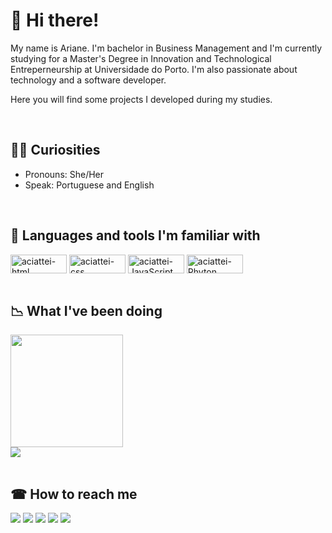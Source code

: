 <h1>👋 Hi there!</h1>
<p>My name is Ariane. I'm bachelor in Business Management and I'm currently studying for a Master's Degree in Innovation and Technological Entreperneurship at Universidade do Porto. I'm also passionate about technology and a software developer.</p>

<p>Here you will find some projects I developed during my studies.</p>
<br>
<h2>🕵️‍♀️ Curiosities</h2>
<ul>
  <li>Pronouns: She/Her</li>
  <li>Speak: Portuguese and English</li>
</ul>
<br>
<h2>🤖 Languages and tools I'm familiar with</h2>
<div style="display: inline_block">
  <img align="center" alt="aciattei-html" height="30" width="90" src="https://img.shields.io/badge/HTML5-E34F26?style=for-the-badge&logo=html5&logoColor=white">
  <img align="center" alt="aciattei-css" height="30" width="90" src="https://img.shields.io/badge/CSS3-1572B6?style=for-the-badge&logo=css3&logoColor=white">
    <img align="center" alt="aciattei-JavaScript" height="30" width="90" src="https://img.shields.io/badge/JavaScript-F7DF1E?style=for-the-badge&logo=javascript&logoColor=black">
  <img align="center" alt="aciattei-Phyton" height="30" width="90" src="https://img.shields.io/badge/Python-3776AB?style=for-the-badge&logo=python&logoColor=white">
</div>
<br>
<h2>📉 What I've been doing</h2>
<div>
  <a href="https://github.com/aciattei">
  <img height="180em" src="https://github-readme-stats.vercel.app/api?username=aciattei&show_icons=true&theme=github_dark&include_all_commits=true&count_private=true"/>
  </a>
</div>
<div>
  <a href="https://github.com/aciattei"></a>
  <img src="https://github-readme-stats.vercel.app/api/top-langs/?username=aciattei&layout=compact&theme=github_dark">
</div>
<br>
<h2>☎ How to reach me</h2>
<div style="display: inline_block"> 
  <a href="https://instagram.com/falaoiariane" target="_blank"><img src="https://img.shields.io/badge/-Instagram-%23E4405F?style=for-the-badge&logo=instagram&logoColor=white" target="_blank"></a>
  <a href="https://www.facebook.com/aciattei" target="_blank"><img src="https://img.shields.io/badge/Facebook-1877F2?style=for-the-badge&logo=facebook&logoColor=white" target="_blank"></a>
  <a href="https://linkedin.com/in/ariane-ciattei-62389141/" target="_blank"><img src="https://img.shields.io/badge/-LinkedIn-%230077B5?style=for-the-badge&logo=linkedin&logoColor=white" target="_blank"></a>
  <a href="https://twitter.com/ciattei" target="_blank"><img src="https://img.shields.io/badge/Twitter-1DA1F2?style=for-the-badge&logo=twitter&logoColor=white" target="_blank"></a>
  <a href = "mailto:aciattei@gmail.com"><img src="https://img.shields.io/badge/-Gmail-%23333?style=for-the-badge&logo=gmail&logoColor=white" target="_blank"></a>
</div>
